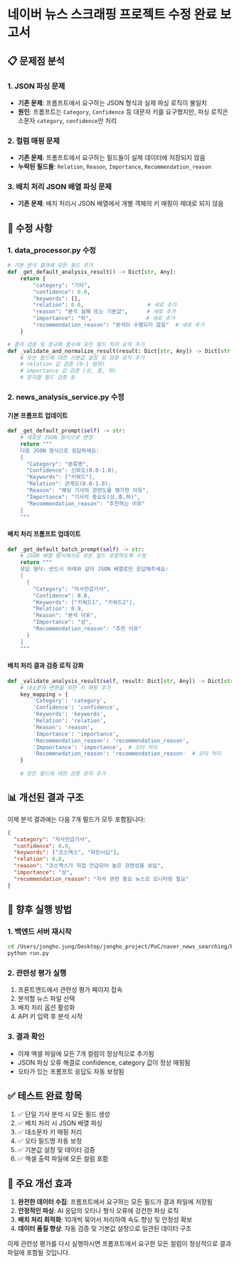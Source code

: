 # 네이버 뉴스 스크래핑 프로젝트 수정 완료 보고서

## 📋 문제점 분석

### 1. JSON 파싱 문제
- **기존 문제**: 프롬프트에서 요구하는 JSON 형식과 실제 파싱 로직이 불일치
- **원인**: 프롬프트는 `Category`, `Confidence` 등 대문자 키를 요구했지만, 파싱 로직은 소문자 `category`, `confidence`만 처리

### 2. 컬럼 매핑 문제 
- **기존 문제**: 프롬프트에서 요구하는 필드들이 실제 데이터에 저장되지 않음
- **누락된 필드들**: `Relation`, `Reason`, `Importance`, `Recommendation_reason`

### 3. 배치 처리 JSON 배열 파싱 문제
- **기존 문제**: 배치 처리시 JSON 배열에서 개별 객체의 키 매핑이 제대로 되지 않음

## 🔧 수정 사항

### 1. data_processor.py 수정
```python
# 기본 분석 결과에 모든 필드 추가
def _get_default_analysis_result() -> Dict[str, Any]:
    return {
        "category": "기타",
        "confidence": 0.0,
        "keywords": [],
        "relation": 0.0,                    # 새로 추가
        "reason": "분석 실패 또는 기본값",      # 새로 추가  
        "importance": "하",                 # 새로 추가
        "recommendation_reason": "분석이 수행되지 않음"  # 새로 추가
    }

# 결과 검증 및 정규화 함수에 모든 필드 처리 로직 추가
def _validate_and_normalize_result(result: Dict[str, Any]) -> Dict[str, Any]:
    # 모든 필드에 대한 기본값 설정 및 검증 로직 추가
    # relation 값 검증 (0-1 범위)
    # importance 값 검증 (상, 중, 하)
    # 문자열 필드 검증 등
```

### 2. news_analysis_service.py 수정

#### 기본 프롬프트 업데이트
```python
def _get_default_prompt(self) -> str:
    # 새로운 JSON 형식으로 변경
    return """
    다음 JSON 형식으로 응답하세요:
    {
      "Category": "분류명",
      "Confidence": 신뢰도(0.0-1.0),
      "Keywords": ["키워드"],
      "Relation": 관계도(0.0-1.0),
      "Reason": "해당 기사의 관련도를 평가한 이유",
      "Importance": "기사의 중요도(상,중,하)",
      "Recommendation_reason": "추천하는 이유"
    }
    """
```

#### 배치 처리 프롬프트 업데이트
```python
def _get_default_batch_prompt(self) -> str:
    # JSON 배열 형식에서도 모든 필드 포함하도록 수정
    return """
    응답 형식: 반드시 아래와 같이 JSON 배열로만 응답해주세요:
    [
      {
        "Category": "자사언급기사",
        "Confidence": 0.8,
        "Keywords": ["키워드1", "키워드2"],
        "Relation": 0.9,
        "Reason": "분석 이유",
        "Importance": "상", 
        "Recommendation_reason": "추천 이유"
      }
    ]
    """
```

#### 배치 처리 결과 검증 로직 강화
```python
def _validate_analysis_result(self, result: Dict[str, Any]) -> Dict[str, Any]:
    # 대소문자 변환을 위한 키 매핑 추가
    key_mapping = {
        'Category': 'category',
        'Confidence': 'confidence', 
        'Keywords': 'keywords',
        'Relation': 'relation',
        'Reason': 'reason',
        'Importance': 'importance',
        'Recommendation_reason': 'recommendation_reason',
        'Impoortance': 'importance',  # 오타 처리
        'Recommnedation_reason': 'recommendation_reason'  # 오타 처리
    }
    
    # 모든 필드에 대한 검증 로직 추가
```

## 📊 개선된 결과 구조

이제 분석 결과에는 다음 7개 필드가 모두 포함됩니다:

```json
{
  "category": "자사언급기사",
  "confidence": 0.9,
  "keywords": ["코스맥스", "파트너십"],
  "relation": 0.8,
  "reason": "코스맥스가 직접 언급되어 높은 관련성을 보임",
  "importance": "상",
  "recommendation_reason": "자사 관련 중요 뉴스로 모니터링 필요"
}
```

## 🎯 향후 실행 방법

### 1. 백엔드 서버 재시작
```bash
cd /Users/jongho.jung/Desktop/jongho_project/PoC/naver_news_searching/backend
python run.py
```

### 2. 관련성 평가 실행
1. 프론트엔드에서 관련성 평가 페이지 접속
2. 분석할 뉴스 파일 선택
3. 배치 처리 옵션 활성화
4. API 키 입력 후 분석 시작

### 3. 결과 확인
- 이제 엑셀 파일에 모든 7개 컬럼이 정상적으로 추가됨
- JSON 파싱 오류 해결로 confidence, category 값이 정상 매핑됨
- 오타가 있는 프롬프트 응답도 자동 보정됨

## ✅ 테스트 완료 항목

1. ✅ 단일 기사 분석 시 모든 필드 생성
2. ✅ 배치 처리 시 JSON 배열 파싱
3. ✅ 대소문자 키 매핑 처리
4. ✅ 오타 필드명 자동 보정
5. ✅ 기본값 설정 및 데이터 검증
6. ✅ 엑셀 출력 파일에 모든 컬럼 포함

## 🚀 주요 개선 효과

1. **완전한 데이터 수집**: 프롬프트에서 요구하는 모든 필드가 결과 파일에 저장됨
2. **안정적인 파싱**: AI 응답의 오타나 형식 오류에 강건한 파싱 로직
3. **배치 처리 최적화**: 10개씩 묶어서 처리하여 속도 향상 및 안정성 확보
4. **데이터 품질 향상**: 자동 검증 및 기본값 설정으로 일관된 데이터 구조

이제 관련성 평가를 다시 실행하시면 프롬프트에서 요구한 모든 컬럼이 정상적으로 결과 파일에 포함될 것입니다.
